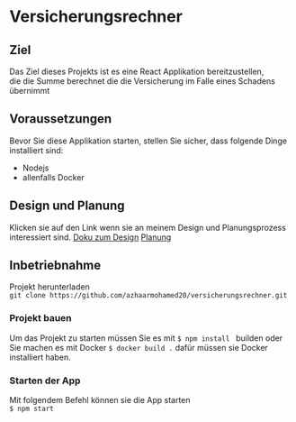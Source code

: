 # Versicherungsrechner

## Ziel
Das Ziel dieses Projekts ist es eine React Applikation bereitzustellen, <br/> die die Summe berechnet die die Versicherung im Falle eines Schadens übernimmt

## Voraussetzungen
Bevor Sie diese Applikation starten, stellen Sie sicher, dass folgende Dinge installiert sind:
* Nodejs
* allenfalls Docker

## Design und Planung
Klicken sie auf den Link wenn sie an meinem Design und Planungsprozess interessiert sind.
[Doku zum Design](./Doku/Design.md)
[Planung](Planung.md)

## Inbetriebnahme
Projekt herunterladen
<br/>
```git clone https://github.com/azhaarmohamed20/versicherungsrechner.git```
<br/>

### Projekt bauen
Um das Projekt zu starten müssen Sie es mit ```$ npm install ``` builden oder 
Sie machen es mit Docker ```$ docker build .```  dafür müssen sie Docker installiert haben.

### Starten der App
Mit folgendem Befehl können sie die App starten
<br/> ```$ npm start```
